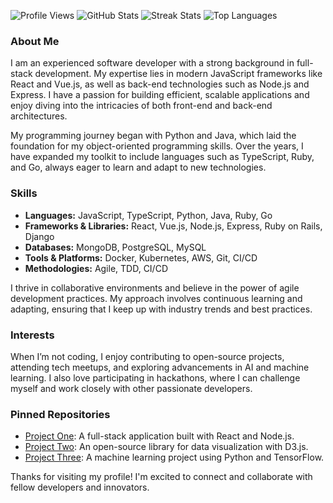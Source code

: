 ![Profile Views](https://komarev.com/ghpvc/?username=andrijohanne234)
![GitHub Stats](https://github-readme-stats.vercel.app/api?username=andrijohanne234&show_icons=true&theme=radical)
![Streak Stats](https://github-readme-streak-stats.herokuapp.com/?user=andrijohanne234&theme=radical)
![Top Languages](https://github-readme-stats.vercel.app/api/top-langs/?username=andrijohanne234&layout=compact&theme=radical)

### About Me

I am an experienced software developer with a strong background in full-stack development. My expertise lies in modern JavaScript frameworks like React and Vue.js, as well as back-end technologies such as Node.js and Express. I have a passion for building efficient, scalable applications and enjoy diving into the intricacies of both front-end and back-end architectures.

My programming journey began with Python and Java, which laid the foundation for my object-oriented programming skills. Over the years, I have expanded my toolkit to include languages such as TypeScript, Ruby, and Go, always eager to learn and adapt to new technologies.

### Skills

- **Languages:** JavaScript, TypeScript, Python, Java, Ruby, Go
- **Frameworks & Libraries:** React, Vue.js, Node.js, Express, Ruby on Rails, Django
- **Databases:** MongoDB, PostgreSQL, MySQL
- **Tools & Platforms:** Docker, Kubernetes, AWS, Git, CI/CD
- **Methodologies:** Agile, TDD, CI/CD

I thrive in collaborative environments and believe in the power of agile development practices. My approach involves continuous learning and adapting, ensuring that I keep up with industry trends and best practices. 

### Interests

When I’m not coding, I enjoy contributing to open-source projects, attending tech meetups, and exploring advancements in AI and machine learning. I also love participating in hackathons, where I can challenge myself and work closely with other passionate developers.

### Pinned Repositories

- [Project One](https://github.com/andrijohanne234/project-one): A full-stack application built with React and Node.js.
- [Project Two](https://github.com/andrijohanne234/project-two): An open-source library for data visualization with D3.js.
- [Project Three](https://github.com/andrijohanne234/project-three): A machine learning project using Python and TensorFlow.

Thanks for visiting my profile! I'm excited to connect and collaborate with fellow developers and innovators.
